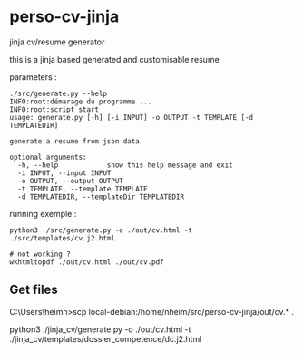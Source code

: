 # perso-cv-jinja
jinja cv/resume generator

this is a jinja based generated and customisable resume

parameters :
````
./src/generate.py --help
INFO:root:démarage du programme ...
INFO:root:script start
usage: generate.py [-h] [-i INPUT] -o OUTPUT -t TEMPLATE [-d TEMPLATEDIR]

generate a resume from json data

optional arguments:
  -h, --help            show this help message and exit
  -i INPUT, --input INPUT
  -o OUTPUT, --output OUTPUT
  -t TEMPLATE, --template TEMPLATE
  -d TEMPLATEDIR, --templateDir TEMPLATEDIR
````

running exemple :
````
python3 ./src/generate.py -o ./out/cv.html -t ./src/templates/cv.j2.html

# not working ?
wkhtmltopdf ./out/cv.html ./out/cv.pdf
````


## Get files

C:\Users\heimn>scp local-debian:/home/nheim/src/perso-cv-jinja/out/cv.* .


python3 ./jinja_cv/generate.py -o ./out/cv.html -t ./jinja_cv/templates/dossier_competence/dc.j2.html
